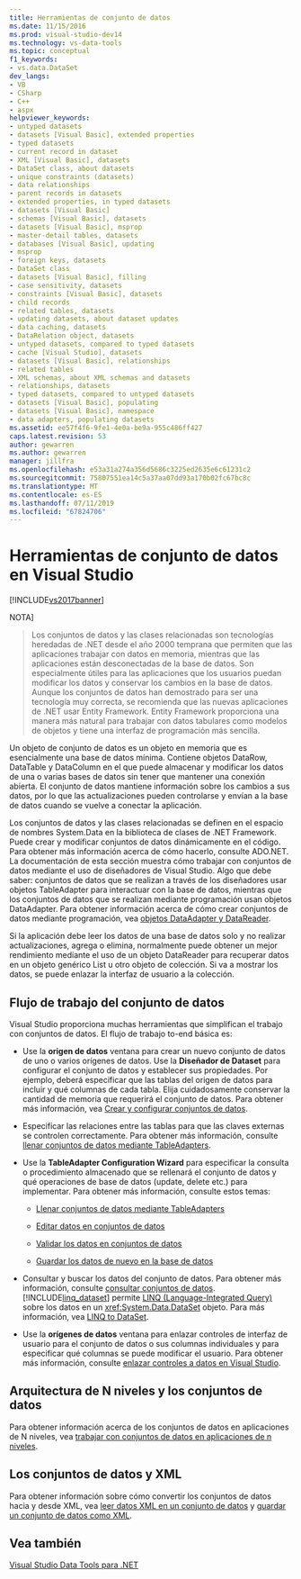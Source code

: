 ```yaml
---
title: Herramientas de conjunto de datos
ms.date: 11/15/2016
ms.prod: visual-studio-dev14
ms.technology: vs-data-tools
ms.topic: conceptual
f1_keywords:
- vs.data.DataSet
dev_langs:
- VB
- CSharp
- C++
- aspx
helpviewer_keywords:
- untyped datasets
- datasets [Visual Basic], extended properties
- typed datasets
- current record in dataset
- XML [Visual Basic], datasets
- DataSet class, about datasets
- unique constraints (datasets)
- data relationships
- parent records in datasets
- extended properties, in typed datasets
- datasets [Visual Basic]
- schemas [Visual Basic], datasets
- datasets [Visual Basic], msprop
- master-detail tables, datasets
- databases [Visual Basic], updating
- msprop
- foreign keys, datasets
- DataSet class
- datasets [Visual Basic], filling
- case sensitivity, datasets
- constraints [Visual Basic], datasets
- child records
- related tables, datasets
- updating datasets, about dataset updates
- data caching, datasets
- DataRelation object, datasets
- untyped datasets, compared to typed datasets
- cache [Visual Studio], datasets
- datasets [Visual Basic], relationships
- related tables
- XML schemas, about XML schemas and datasets
- relationships, datasets
- typed datasets, compared to untyped datasets
- datasets [Visual Basic], populating
- datasets [Visual Basic], namespace
- data adapters, populating datasets
ms.assetid: ee57f4f6-9fe1-4e0a-be9a-955c486ff427
caps.latest.revision: 53
author: gewarren
ms.author: gewarren
manager: jillfra
ms.openlocfilehash: e53a31a274a356d5686c3225ed2635e6c61231c2
ms.sourcegitcommit: 75807551ea14c5a37aa07dd93a170b02fc67bc8c
ms.translationtype: MT
ms.contentlocale: es-ES
ms.lasthandoff: 07/11/2019
ms.locfileid: "67824706"
---
```

# <a name="dataset-tools-in-visual-studio"></a>Herramientas de conjunto de datos en Visual Studio
[!INCLUDE[vs2017banner](../includes/vs2017banner.md)]

NOTA]
> Los conjuntos de datos y las clases relacionadas son tecnologías heredadas de .NET desde el año 2000 temprana que permiten que las aplicaciones trabajar con datos en memoria, mientras que las aplicaciones están desconectadas de la base de datos. Son especialmente útiles para las aplicaciones que los usuarios puedan modificar los datos y conservar los cambios en la base de datos. Aunque los conjuntos de datos han demostrado para ser una tecnología muy correcta, se recomienda que las nuevas aplicaciones de .NET usar Entity Framework. Entity Framework proporciona una manera más natural para trabajar con datos tabulares como modelos de objetos y tiene una interfaz de programación más sencilla.

 Un objeto de conjunto de datos es un objeto en memoria que es esencialmente una base de datos mínima. Contiene objetos DataRow, DataTable y DataColumn en el que puede almacenar y modificar los datos de una o varias bases de datos sin tener que mantener una conexión abierta. El conjunto de datos mantiene información sobre los cambios a sus datos, por lo que las actualizaciones pueden controlarse y envían a la base de datos cuando se vuelve a conectar la aplicación.

 Los conjuntos de datos y las clases relacionadas se definen en el espacio de nombres System.Data en la biblioteca de clases de .NET Framework. Puede crear y modificar conjuntos de datos dinámicamente en el código. Para obtener más información acerca de cómo hacerlo, consulte ADO.NET. La documentación de esta sección muestra cómo trabajar con conjuntos de datos mediante el uso de diseñadores de Visual Studio. Algo que debe saber: conjuntos de datos que se realizan a través de los diseñadores usar objetos TableAdapter para interactuar con la base de datos, mientras que los conjuntos de datos que se realizan mediante programación usan objetos DataAdapter. Para obtener información acerca de cómo crear conjuntos de datos mediante programación, vea [objetos DataAdapter y DataReader](https://msdn.microsoft.com/library/cc952ca2-ec19-46ab-9189-15174b52cb74).

 Si la aplicación debe leer los datos de una base de datos solo y no realizar actualizaciones, agrega o elimina, normalmente puede obtener un mejor rendimiento mediante el uso de un objeto DataReader para recuperar datos en un objeto genérico List u otro objeto de colección. Si va a mostrar los datos, se puede enlazar la interfaz de usuario a la colección.

## <a name="dataset-workflow"></a>Flujo de trabajo del conjunto de datos
 Visual Studio proporciona muchas herramientas que simplifican el trabajo con conjuntos de datos. El flujo de trabajo to-end básica es:

- Use la **origen de datos** ventana para crear un nuevo conjunto de datos de uno o varios orígenes de datos. Use la **Diseñador de Dataset** para configurar el conjunto de datos y establecer sus propiedades. Por ejemplo, deberá especificar que las tablas del origen de datos para incluir y qué columnas de cada tabla. Elija cuidadosamente conservar la cantidad de memoria que requerirá el conjunto de datos. Para obtener más información, vea [Crear y configurar conjuntos de datos](../data-tools/create-and-configure-datasets-in-visual-studio.md).

- Especificar las relaciones entre las tablas para que las claves externas se controlen correctamente. Para obtener más información, consulte [llenar conjuntos de datos mediante TableAdapters](../data-tools/fill-datasets-by-using-tableadapters.md).

- Use la **TableAdapter Configuration Wizard** para especificar la consulta o procedimiento almacenado que se rellenará el conjunto de datos y qué operaciones de base de datos (update, delete etc.) para implementar. Para obtener más información, consulte estos temas:

  - [Llenar conjuntos de datos mediante TableAdapters](../data-tools/fill-datasets-by-using-tableadapters.md)

  - [Editar datos en conjuntos de datos](../data-tools/edit-data-in-datasets.md)

  - [Validar los datos en conjuntos de datos](../data-tools/validate-data-in-datasets.md)

  - [Guardar los datos de nuevo en la base de datos](../data-tools/save-data-back-to-the-database.md)

- Consultar y buscar los datos del conjunto de datos. Para obtener más información, consulte [consultar conjuntos de datos](../data-tools/query-datasets.md). [!INCLUDE[linq_dataset](../includes/linq-dataset-md.md)] permite [LINQ (Language-Integrated Query)](https://msdn.microsoft.com/library/a73c4aec-5d15-4e98-b962-1274021ea93d) sobre los datos en un <xref:System.Data.DataSet> objeto. Para más información, vea [LINQ to DataSet](https://msdn.microsoft.com/library/743e3755-3ecb-45a2-8d9b-9ed41f0dcf17).

- Use la **orígenes de datos** ventana para enlazar controles de interfaz de usuario para el conjunto de datos o sus columnas individuales y para especificar qué columnas se puede modificar el usuario. Para obtener más información, consulte [enlazar controles a datos en Visual Studio](../data-tools/bind-controls-to-data-in-visual-studio.md).

## <a name="datasets-and-n-tier-architecture"></a>Arquitectura de N niveles y los conjuntos de datos
 Para obtener información acerca de los conjuntos de datos en aplicaciones de N niveles, vea [trabajar con conjuntos de datos en aplicaciones de n niveles](../data-tools/work-with-datasets-in-n-tier-applications.md).

## <a name="datasets-and-xml"></a>Los conjuntos de datos y XML
 Para obtener información sobre cómo convertir los conjuntos de datos hacia y desde XML, vea [leer datos XML en un conjunto de datos](../data-tools/read-xml-data-into-a-dataset.md) y [guardar un conjunto de datos como XML](../data-tools/save-a-dataset-as-xml.md).

## <a name="see-also"></a>Vea también
 [Visual Studio Data Tools para .NET](../data-tools/visual-studio-data-tools-for-dotnet.md)
